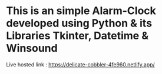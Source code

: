 # This is an simple Alarm-Clock developed using Python & its Libraries Tkinter, Datetime & Winsound
Live hosted link : https://delicate-cobbler-4fe960.netlify.app/
